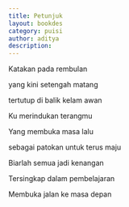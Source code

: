 ```yaml
---
title: Petunjuk
layout: bookdes
category: puisi
author: aditya
description: 
---
```


Katakan pada rembulan

yang kini setengah matang

tertutup di balik kelam awan

Ku merindukan terangmu

Yang membuka masa lalu

sebagai patokan untuk terus maju

Biarlah semua jadi kenangan

Tersingkap dalam pembelajaran

Membuka jalan ke masa depan
